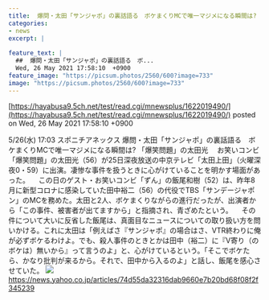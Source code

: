 ```yaml
---
title:  爆問・太田「サンジャポ」の裏話語る　ボケまくりMCで唯一マジメになる瞬間は?  
categories:
- news
excerpt: |
  
feature_text: |
  ##  爆問・太田「サンジャポ」の裏話語る　ボ...
  Wed, 26 May 2021 17:58:10  +0900
feature_image: "https://picsum.photos/2560/600?image=733"
image: "https://picsum.photos/2560/600?image=733"
---
```


[https://hayabusa9.5ch.net/test/read.cgi/mnewsplus/1622019490/](https://hayabusa9.5ch.net/test/read.cgi/mnewsplus/1622019490/)
posted on Wed, 26 May 2021 17:58:10  +0900

<!--more-->

5/26(水) 17:03 スポニチアネックス 爆問・太田「サンジャポ」の裏話語る　ボケまくりMCで唯一マジメになる瞬間は? 「爆笑問題」の太田光 　お笑いコンビ「爆笑問題」の太田光（56）が25日深夜放送の中京テレビ「太田上田」（火曜深夜0・59）に出演。凄惨な事件を扱うときに心がけていることを明かす場面があった。 　この日のゲスト・お笑いコンビ「ずん」の飯尾和樹（52）は、昨年8月に新型コロナに感染していた田中裕二（56）の代役でTBS「サンデージャポン」のMCを務めた。太田と2人、ボケまくりながらの進行だったが、出演者から「この事件、被害者が出てますから」と指摘され、青ざめたという。 　その件について大いに反省した飯尾は、真面目なニュースについての取り扱い方を問いかける。これに太田は「例えばさ『サンジャポ』の場合はさ、VTR終わりに俺が必ずボケるわけよ。でも、殺人事件のときとかは田中（裕二）に『V寄り（のボケは）無いから』って言うのよ」と、心がけているという。「そこでボケたら、かなり批判が来るから。それで、田中から入るのよ」と話し、飯尾を感心させていた。 ![](https://amd-pctr.c.yimg.jp/r/iwiz-amd/20210526-00000180-spnannex-000-4-view.jpg) https://news.yahoo.co.jp/articles/74d55da32316dab9660e7b20bd68f08f2f345239
